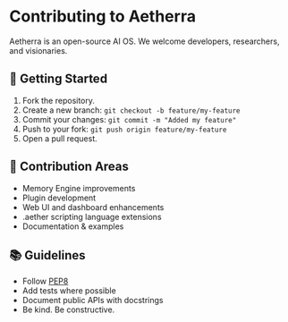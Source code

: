 # Contributing to Aetherra

Aetherra is an open-source AI OS. We welcome developers, researchers, and visionaries.

## 👣 Getting Started

1. Fork the repository.
2. Create a new branch: `git checkout -b feature/my-feature`
3. Commit your changes: `git commit -m "Added my feature"`
4. Push to your fork: `git push origin feature/my-feature`
5. Open a pull request.

## 🧪 Contribution Areas

- Memory Engine improvements
- Plugin development
- Web UI and dashboard enhancements
- .aether scripting language extensions
- Documentation & examples

## 📚 Guidelines

- Follow [PEP8](https://peps.python.org/pep-0008/)
- Add tests where possible
- Document public APIs with docstrings
- Be kind. Be constructive.
